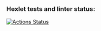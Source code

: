 ### Hexlet tests and linter status:
[![Actions Status](https://github.com/ArtMan-8/frontend-project-lvl2/workflows/hexlet-check/badge.svg)](https://github.com/ArtMan-8/frontend-project-lvl2/actions)